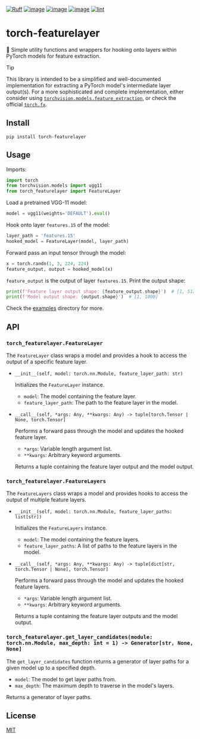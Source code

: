 [![Ruff](https://img.shields.io/endpoint?url=https://raw.githubusercontent.com/charliermarsh/ruff/main/assets/badge/v2.json)](https://github.com/astral-sh/ruff)
[![image](https://img.shields.io/pypi/v/torch-featurelayer.svg)](https://pypi.python.org/pypi/torch-featurelayer)
[![image](https://img.shields.io/pypi/l/torch-featurelayer.svg)](https://pypi.python.org/pypi/torch-featurelayer)
[![image](https://img.shields.io/pypi/pyversions/torch-featurelayer.svg)](https://pypi.python.org/pypi/torch-featurelayer)
[![lint](https://github.com/spencerwooo/torch-featurelayer/actions/workflows/ci.yml/badge.svg)](https://github.com/spencerwooo/torch-featurelayer/actions/workflows/ci.yml)

# torch-featurelayer

🧠 Simple utility functions and wrappers for hooking onto layers within PyTorch models for feature extraction.

> [!TIP]
> This library is intended to be a simplified and well-documented implementation for extracting a PyTorch model's intermediate layer output(s). For a more sophisticated and complete implementation, either consider using [`torchvision.models.feature_extraction`](https://pytorch.org/vision/stable/feature_extraction.html), or check the official [`torch.fx`](https://pytorch.org/docs/stable/fx.html).

## Install

```shell
pip install torch-featurelayer
```

## Usage

Imports:

```python
import torch
from torchvision.models import vgg11
from torch_featurelayer import FeatureLayer
```

Load a pretrained VGG-11 model:

```python
model = vgg11(weights='DEFAULT').eval()
```

Hook onto layer `features.15` of the model:

```python
layer_path = 'features.15'
hooked_model = FeatureLayer(model, layer_path)
```

Forward pass an input tensor through the model:

```python
x = torch.randn(1, 3, 224, 224)
feature_output, output = hooked_model(x)
```

`feature_output` is the output of layer `features.15`. Print the output shape:

```python
print(f'Feature layer output shape: {feature_output.shape}')  # [1, 512, 14, 14]
print(f'Model output shape: {output.shape}')  # [1, 1000]
```

Check the [examples](./examples/) directory for more.

## API

### `torch_featurelayer.FeatureLayer`

The `FeatureLayer` class wraps a model and provides a hook to access the output of a specific feature layer.

- `__init__(self, model: torch.nn.Module, feature_layer_path: str)`

    Initializes the `FeatureLayer` instance.

    - `model`: The model containing the feature layer.
    - `feature_layer_path`: The path to the feature layer in the model.

- `__call__(self, *args: Any, **kwargs: Any) -> tuple[torch.Tensor | None, torch.Tensor]`

    Performs a forward pass through the model and updates the hooked feature layer.

    - `*args`: Variable length argument list.
    - `**kwargs`: Arbitrary keyword arguments.

    Returns a tuple containing the feature layer output and the model output.

### `torch_featurelayer.FeatureLayers`

The `FeatureLayers` class wraps a model and provides hooks to access the output of multiple feature layers.

- `__init__(self, model: torch.nn.Module, feature_layer_paths: list[str])`

    Initializes the `FeatureLayers` instance.

    - `model`: The model containing the feature layers.
    - `feature_layer_paths`: A list of paths to the feature layers in the model.

- `__call__(self, *args: Any, **kwargs: Any) -> tuple[dict[str, torch.Tensor | None], torch.Tensor]`

    Performs a forward pass through the model and updates the hooked feature layers.

    - `*args`: Variable length argument list.
    - `**kwargs`: Arbitrary keyword arguments.

    Returns a tuple containing the feature layer outputs and the model output.

### `torch_featurelayer.get_layer_candidates(module: torch.nn.Module, max_depth: int = 1) -> Generator[str, None, None]`

The `get_layer_candidates` function returns a generator of layer paths for a given model up to a specified depth.

- `model`: The model to get layer paths from.
- `max_depth`: The maximum depth to traverse in the model's layers.

Returns a generator of layer paths.

## License

[MIT](./LICENSE)
